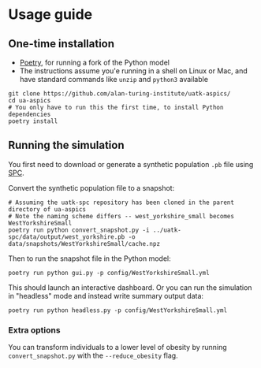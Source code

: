 # Usage guide

## One-time installation

- [Poetry](https://python-poetry.org), for running a fork of the Python model
- The instructions assume you'e running in a shell on Linux or Mac, and have
  standard commands like `unzip` and `python3` available

```shell
git clone https://github.com/alan-turing-institute/uatk-aspics/
cd ua-aspics
# You only have to run this the first time, to install Python dependencies
poetry install
```

## Running the simulation

You first need to download or generate a synthetic population `.pb` file using [SPC](https://github.com/alan-turing-institute/uatk-spc).

Convert the synthetic population file to a snapshot:

```shell
# Assuming the uatk-spc repository has been cloned in the parent directory of ua-aspics
# Note the naming scheme differs -- west_yorkshire_small becomes WestYorkshireSmall
poetry run python convert_snapshot.py -i ../uatk-spc/data/output/west_yorkshire.pb -o data/snapshots/WestYorkshireSmall/cache.npz
```

Then to run the snapshot file in the Python model:

```shell
poetry run python gui.py -p config/WestYorkshireSmall.yml
```

This should launch an interactive dashboard. Or you can run the simulation in
"headless" mode and instead write summary output data:

```shell
poetry run python headless.py -p config/WestYorkshireSmall.yml
```

### Extra options

You can transform individuals to a lower level of obesity by running
`convert_snapshot.py` with the `--reduce_obesity` flag.
